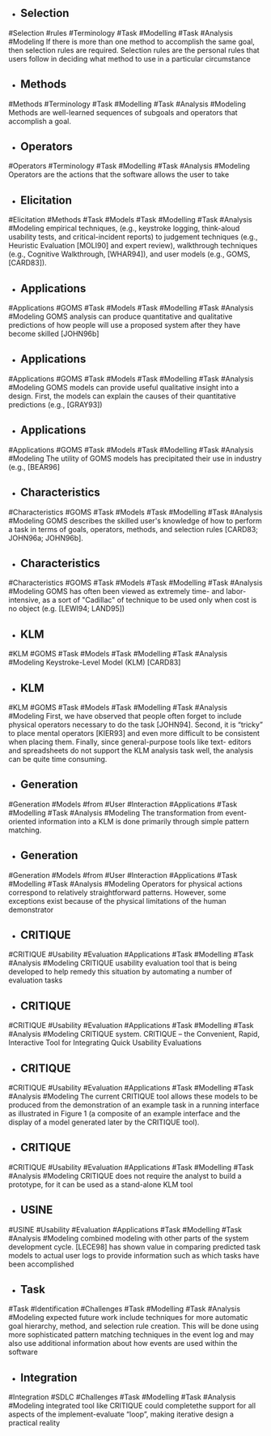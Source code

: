 - ## Selection
#Selection #rules #Terminology #Task #Modelling #Task #Analysis  #Modeling 
If there is more than one method to accomplish the same goal, then selection rules are required. Selection rules are the personal rules that users follow in deciding what method to use in a particular circumstance

- ## Methods
#Methods #Terminology #Task #Modelling #Task #Analysis  #Modeling 
Methods are well-learned sequences of subgoals and operators that accomplish a goal.

- ## Operators
#Operators #Terminology #Task #Modelling #Task #Analysis  #Modeling 
Operators are the actions that the software allows the user to take

- ## Elicitation
#Elicitation #Methods  #Task #Models #Task #Modelling #Task #Analysis  #Modeling 
empirical techniques, (e.g., keystroke logging, think-aloud usability tests, and critical-incident reports) to judgement techniques (e.g., Heuristic Evaluation [MOLI90] and expert review), walkthrough techniques (e.g., Cognitive Walkthrough, [WHAR94]), and user models (e.g., GOMS, [CARD83]).

- ## Applications
#Applications #GOMS #Task #Models #Task #Modelling #Task #Analysis  #Modeling 
GOMS analysis can produce quantitative and qualitative predictions of how people will use a proposed system after they have become skilled [JOHN96b]

- ## Applications
#Applications #GOMS #Task #Models #Task #Modelling #Task #Analysis  #Modeling 
GOMS models can provide useful qualitative insight into a design. First, the models can explain the causes of their quantitative predictions (e.g., [GRAY93])

- ## Applications
#Applications #GOMS #Task #Models #Task #Modelling #Task #Analysis  #Modeling 
The utility of GOMS models has precipitated their use in industry (e.g., [BEAR96]

- ## Characteristics
#Characteristics #GOMS #Task #Models #Task #Modelling #Task #Analysis  #Modeling 
GOMS describes the skilled user's knowledge of how to perform a task in terms of goals, operators, methods, and selection rules [CARD83; JOHN96a; JOHN96b].

- ## Characteristics
#Characteristics #GOMS #Task #Models #Task #Modelling #Task #Analysis  #Modeling 
GOMS has often been viewed as extremely time- and labor-intensive, as a sort of "Cadillac" of technique to be used only when cost is no object (e.g. [LEWI94; LAND95])

- ## KLM
#KLM #GOMS #Task #Models #Task #Modelling #Task #Analysis  #Modeling 
Keystroke-Level Model (KLM) [CARD83]

- ## KLM
#KLM #GOMS #Task #Models #Task #Modelling #Task #Analysis  #Modeling 
First, we have observed that people often forget to include physical operators necessary to do the task [JOHN94]. Second, it is “tricky” to place mental operators [KIER93] and even more difficult to be consistent when placing them. Finally, since general-purpose tools like text- editors and spreadsheets do not support the KLM analysis task well, the analysis can be quite time consuming.

- ## Generation
#Generation  #Models #from #User #Interaction #Applications #Task #Modelling #Task #Analysis  #Modeling 
The transformation from event-oriented information into a KLM is done primarily through simple pattern matching.

- ## Generation
#Generation  #Models #from #User #Interaction #Applications #Task #Modelling #Task #Analysis  #Modeling 
Operators for physical actions correspond to relatively straightforward patterns. However, some exceptions exist because of the physical limitations of the human demonstrator

- ## CRITIQUE
#CRITIQUE #Usability #Evaluation #Applications #Task #Modelling #Task #Analysis  #Modeling 
CRITIQUE usability evaluation tool that is being developed to help remedy this situation by automating a number of evaluation tasks

- ## CRITIQUE
#CRITIQUE #Usability #Evaluation #Applications #Task #Modelling #Task #Analysis  #Modeling 
CRITIQUE system. CRITIQUE – the Convenient, Rapid, Interactive Tool for Integrating Quick Usability Evaluations

- ## CRITIQUE
#CRITIQUE #Usability #Evaluation #Applications #Task #Modelling #Task #Analysis  #Modeling 
The current CRITIQUE tool allows these models to be produced from the demonstration of an example task in a running interface as illustrated in Figure 1 (a composite of an example interface and the display of a model generated later by the CRITIQUE tool).

- ## CRITIQUE
#CRITIQUE #Usability #Evaluation #Applications #Task #Modelling #Task #Analysis  #Modeling 
CRITIQUE does not require the analyst to build a prototype, for it can be used as a stand-alone KLM tool

- ## USINE
#USINE #Usability #Evaluation #Applications #Task #Modelling #Task #Analysis  #Modeling 
combined modeling with other parts of the system development cycle. [LECE98] has shown value in comparing predicted task models to actual user logs to provide information such as which tasks have been accomplished

- ## Task
#Task #Identification #Challenges #Task #Modelling #Task #Analysis  #Modeling 
expected future work include techniques for more automatic goal hierarchy, method, and selection rule creation. This will be done using more sophisticated pattern matching techniques in the event log and may also use additional information about how events are used within the software

- ## Integration
#Integration  #SDLC #Challenges #Task #Modelling #Task #Analysis  #Modeling 
integrated tool like CRITIQUE could completethe support for all aspects of the implement-evaluate “loop”, making iterative design a practical reality

